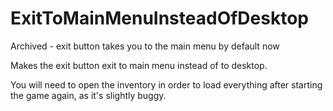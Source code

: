 # ExitToMainMenuInsteadOfDesktop

Archived - exit button takes you to the main menu by default now

Makes the exit button exit to main menu instead of to desktop.

You will need to open the inventory in order to load everything after starting the game again, as it's slightly buggy.
